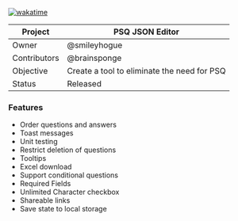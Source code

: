 [![wakatime](https://wakatime.com/badge/github/smileyhogue/PSQ-JSON-generator.svg)](https://wakatime.com/badge/github/smileyhogue/PSQ-JSON-generator)

|Project|PSQ JSON Editor|
|--|--|
| Owner | @smileyhogue |
| Contributors | @brainsponge |
| Objective | Create a tool to eliminate the need for PSQ |
| Status | Released |

### Features

 - Order questions and answers
 - Toast messages
 - Unit testing
 - Restrict deletion of questions
 - Tooltips
 - Excel download
 - Support conditional questions
 - Required Fields
 - Unlimited Character checkbox
 - Shareable links
 - Save state to local storage
